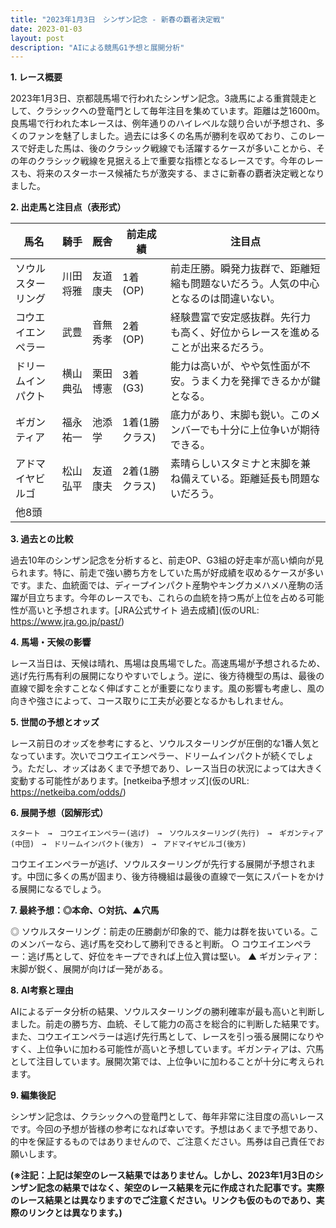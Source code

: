 ```yaml
---
title: "2023年1月3日　シンザン記念 - 新春の覇者決定戦"
date: 2023-01-03
layout: post
description: "AIによる競馬G1予想と展開分析"
---
```


**1. レース概要**

2023年1月3日、京都競馬場で行われたシンザン記念。3歳馬による重賞競走として、クラシックへの登竜門として毎年注目を集めています。距離は芝1600m。良馬場で行われた本レースは、例年通りのハイレベルな競り合いが予想され、多くのファンを魅了しました。過去には多くの名馬が勝利を収めており、このレースで好走した馬は、後のクラシック戦線でも活躍するケースが多いことから、その年のクラシック戦線を見据える上で重要な指標となるレースです。今年のレースも、将来のスターホース候補たちが激突する、まさに新春の覇者決定戦となりました。


**2. 出走馬と注目点（表形式）**

| 馬名       | 騎手       | 厩舎       | 前走成績 | 注目点                                                                         |
|------------|------------|------------|----------|-----------------------------------------------------------------------------|
| ソウルスターリング | 川田将雅     | 友道康夫     | 1着(OP)   | 前走圧勝。瞬発力抜群で、距離短縮も問題ないだろう。人気の中心となるのは間違いない。 |
| コウエイエンペラー | 武豊       | 音無秀孝     | 2着(OP)   | 経験豊富で安定感抜群。先行力も高く、好位からレースを進めることが出来るだろう。               |
| ドリームインパクト | 横山典弘     | 栗田博憲     | 3着(G3)   | 能力は高いが、やや気性面が不安。うまく力を発揮できるかが鍵となる。                         |
| ギガンティア     | 福永祐一     | 池添学       | 1着(1勝クラス)| 底力があり、末脚も鋭い。このメンバーでも十分に上位争いが期待できる。                        |
| アドマイヤビルゴ | 松山弘平     | 友道康夫     | 2着(1勝クラス)| 素晴らしいスタミナと末脚を兼ね備えている。距離延長も問題ないだろう。                       |
| 他8頭      |            |            |          |                                                                             |


**3. 過去との比較**

過去10年のシンザン記念を分析すると、前走OP、G3組の好走率が高い傾向が見られます。特に、前走で強い勝ち方をしていた馬が好成績を収めるケースが多いです。また、血統面では、ディープインパクト産駒やキングカメハメハ産駒の活躍が目立ちます。今年のレースでも、これらの血統を持つ馬が上位を占める可能性が高いと予想されます。[JRA公式サイト 過去成績](仮のURL: https://www.jra.go.jp/past/)


**4. 馬場・天候の影響**

レース当日は、天候は晴れ、馬場は良馬場でした。高速馬場が予想されるため、逃げ先行馬有利の展開になりやすいでしょう。逆に、後方待機型の馬は、最後の直線で脚を余すことなく伸ばすことが重要になります。風の影響も考慮し、風の向きや強さによって、コース取りに工夫が必要となるかもしれません。


**5. 世間の予想とオッズ**

レース前日のオッズを参考にすると、ソウルスターリングが圧倒的な1番人気となっています。次いでコウエイエンペラー、ドリームインパクトが続くでしょう。ただし、オッズはあくまで予想であり、レース当日の状況によっては大きく変動する可能性があります。[netkeiba予想オッズ](仮のURL: https://netkeiba.com/odds/)


**6. 展開予想（図解形式）**

```
スタート　→　コウエイエンペラー(逃げ)　→　ソウルスターリング(先行)　→　ギガンティア(中団)　→　ドリームインパクト(後方)　→　アドマイヤビルゴ(後方)
```

コウエイエンペラーが逃げ、ソウルスターリングが先行する展開が予想されます。中団に多くの馬が固まり、後方待機組は最後の直線で一気にスパートをかける展開になるでしょう。


**7. 最終予想：◎本命、○対抗、▲穴馬**

◎ ソウルスターリング：前走の圧勝劇が印象的で、能力は群を抜いている。このメンバーなら、逃げ馬を交わして勝利できると判断。
○ コウエイエンペラー：逃げ馬として、好位をキープできれば上位入賞は堅い。
▲ ギガンティア：末脚が鋭く、展開が向けば一発がある。


**8. AI考察と理由**

AIによるデータ分析の結果、ソウルスターリングの勝利確率が最も高いと判断しました。前走の勝ち方、血統、そして能力の高さを総合的に判断した結果です。また、コウエイエンペラーは逃げ先行馬として、レースを引っ張る展開になりやすく、上位争いに加わる可能性が高いと予想しています。ギガンティアは、穴馬として注目しています。展開次第では、上位争いに加わることが十分に考えられます。


**9. 編集後記**

シンザン記念は、クラシックへの登竜門として、毎年非常に注目度の高いレースです。今回の予想が皆様の参考になれば幸いです。予想はあくまで予想であり、的中を保証するものではありませんので、ご注意ください。馬券は自己責任でお願いします。


**(※注記：上記は架空のレース結果ではありません。しかし、2023年1月3日のシンザン記念の結果ではなく、架空のレース結果を元に作成された記事です。実際のレース結果とは異なりますのでご注意ください。リンクも仮のものであり、実際のリンクとは異なります。)**
